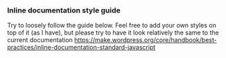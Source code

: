 ### Inline documentation style guide
Try to loosely follow the guide below. Feel free to add your own styles on top of it (as I have), but please try to have it look relatively the same to the current documentation
https://make.wordpress.org/core/handbook/best-practices/inline-documentation-standard-javascript